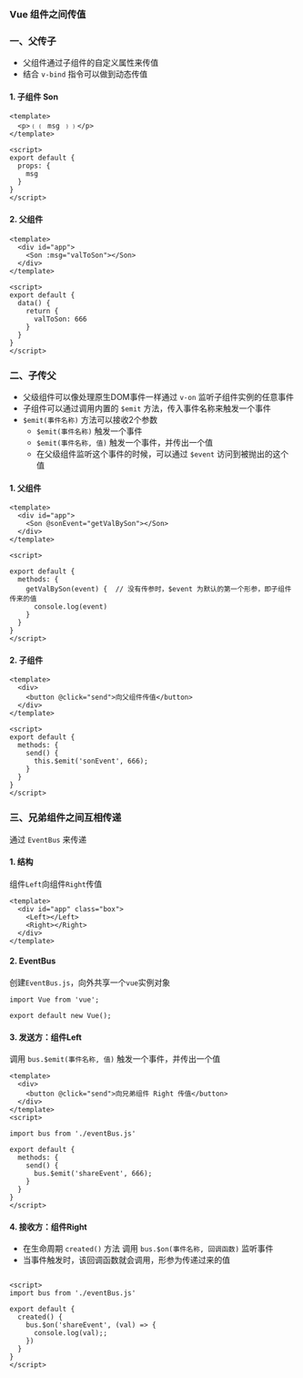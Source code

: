 ### Vue 组件之间传值

### 一、父传子
* 父组件通过子组件的自定义属性来传值
* 结合 `v-bind` 指令可以做到动态传值

#### 1. 子组件 Son
```
<template>
  <p>﹛﹛ msg ﹜﹜</p>
</template>

<script>
export default {
  props: {
    msg
  }
}
</script>
```


#### 2. 父组件 
```
<template>
  <div id="app">
    <Son :msg="valToSon"></Son>
  </div>
</template>

<script>
export default {
  data() {
    return {
      valToSon: 666
    }
  }
}
</script>
```


### 二、子传父
* 父级组件可以像处理原生DOM事件一样通过 `v-on` 监听子组件实例的任意事件
* 子组件可以通过调用内置的 `$emit` 方法，传入事件名称来触发一个事件
* `$emit(事件名称)` 方法可以接收2个参数
  * `$emit(事件名称)`  触发一个事件
  * `$emit(事件名称, 值)` 触发一个事件，并传出一个值
  * 在父级组件监听这个事件的时候，可以通过 `$event` 访问到被抛出的这个值

#### 1. 父组件 
```
<template>
  <div id="app">
    <Son @sonEvent="getValBySon"></Son>
  </div>
</template>

<script>

export default {
  methods: {
    getValBySon(event) {  // 没有传参时，$event 为默认的第一个形参，即子组件传来的值
      console.log(event)
    }
  }
}
</script>
```


#### 2. 子组件 
```
<template>
  <div>
    <button @click="send">向父组件传值</button>
  </div>
</template>

<script>
export default {
  methods: {
    send() {
      this.$emit('sonEvent', 666);
    }
  }
}
</script>
```


### 三、兄弟组件之间互相传递
通过 `EventBus` 来传递
#### 1. 结构
组件`Left`向组件`Right`传值

```
<template>
  <div id="app" class="box">
    <Left></Left>
    <Right></Right>
  </div>
</template>
```

#### 2. EventBus
创建`EventBus.js`，向外共享一个`vue`实例对象

```
import Vue from 'vue';

export default new Vue();
```


#### 3. 发送方：组件Left
调用 `bus.$emit(事件名称, 值)` 触发一个事件，并传出一个值

```
<template>
  <div>
    <button @click="send">向兄弟组件 Right 传值</button>
  </div>
</template>
<script>

import bus from './eventBus.js'

export default {
  methods: {
    send() {
      bus.$emit('shareEvent', 666);
    }
  }
}
</script>
```



#### 4. 接收方：组件Right
* 在生命周期 `created()` 方法 调用 `bus.$on(事件名称, 回调函数)` 监听事件
* 当事件触发时，该回调函数就会调用，形参为传递过来的值

```

<script>
import bus from './eventBus.js'

export default {
  created() {
    bus.$on('shareEvent', (val) => {
      console.log(val);;
    })
  }
}
</script>
```